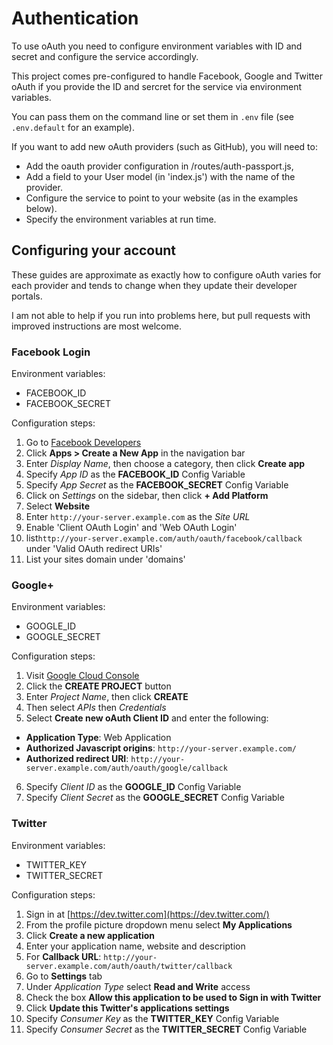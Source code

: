 # Authentication

To use oAuth you need to configure environment variables with ID and secret and configure the service accordingly.

This project comes pre-configured to handle Facebook, Google and Twitter oAuth if you provide the ID and sercret for the service via environment variables.

You can pass them on the command line or set them in `.env` file (see `.env.default` for an example).

If you want to add new oAuth providers (such as GitHub), you will need to:

* Add the oauth provider configuration in /routes/auth-passport.js,
* Add a field to your User model (in 'index.js') with the name of the provider.
* Configure the service to point to your website (as in the examples below).
* Specify the environment variables at run time.

## Configuring your account

These guides are approximate as exactly how to configure oAuth varies for each provider and tends to change when they update their developer portals.

I am not able to help if you run into problems here, but pull requests with improved instructions are most welcome.

### Facebook Login

Environment variables:

* FACEBOOK_ID
* FACEBOOK_SECRET

Configuration steps:

1. Go to [Facebook Developers](https://developers.facebook.com/)
2. Click **Apps > Create a New App** in the navigation bar
3. Enter *Display Name*, then choose a category, then click **Create app**
5. Specify *App ID* as the **FACEBOOK_ID** Config Variable
6. Specify *App Secret* as the **FACEBOOK_SECRET** Config Variable
7. Click on *Settings* on the sidebar, then click **+ Add Platform**
8. Select **Website**
9. Enter `http://your-server.example.com` as the *Site URL*
10. Enable 'Client OAuth Login' and 'Web OAuth Login'
11. list`http://your-server.example.com/auth/oauth/facebook/callback` under 'Valid OAuth redirect URIs'
12. List your sites domain under 'domains'

### Google+

Environment variables:

* GOOGLE_ID
* GOOGLE_SECRET

Configuration steps:

1. Visit [Google Cloud Console](https://cloud.google.com/console/project)
2. Click the **CREATE PROJECT** button
3. Enter *Project Name*, then click **CREATE**
4. Then select *APIs* then *Credentials* 
5. Select **Create new oAuth Client ID** and enter the following:
 - **Application Type**: Web Application
 - **Authorized Javascript origins**: `http://your-server.example.com/`
 - **Authorized redirect URI**: `http://your-server.example.com/auth/oauth/google/callback`
6. Specify *Client ID* as the **GOOGLE_ID** Config Variable
7. Specify *Client Secret* as the **GOOGLE_SECRET** Config Variable

### Twitter 

Environment variables:

* TWITTER_KEY
* TWITTER_SECRET
  
Configuration steps:

1. Sign in at [https://dev.twitter.com](https://dev.twitter.com/)
2. From the profile picture dropdown menu select **My Applications**
3. Click **Create a new application**
4. Enter your application name, website and description
5. For **Callback URL**: `http://your-server.example.com/auth/oauth/twitter/callback`
6. Go to **Settings** tab
7. Under *Application Type* select **Read and Write** access
8. Check the box **Allow this application to be used to Sign in with Twitter**
9. Click **Update this Twitter's applications settings**
10. Specify *Consumer Key* as the **TWITTER_KEY** Config Variable
11. Specify *Consumer Secret* as the **TWITTER_SECRET** Config Variable